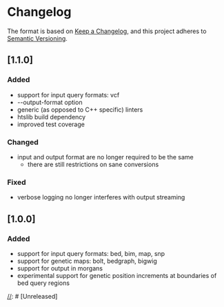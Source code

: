 # Changelog

The format is based on [Keep a Changelog](https://keepachangelog.com/en/1.0.0/),
and this project adheres to [Semantic Versioning](https://semver.org/spec/v2.0.0.html).

## [1.1.0]

### Added

- support for input query formats: vcf
- --output-format option
- generic (as opposed to C++ specific) linters
- htslib build dependency
- improved test coverage

### Changed

- input and output format are no longer required to be the same
  - there are still restrictions on sane conversions

### Fixed

- verbose logging no longer interferes with output streaming


## [1.0.0]

### Added

- support for input query formats: bed, bim, map, snp
- support for genetic maps: bolt, bedgraph, bigwig
- support for output in morgans
- experimental support for genetic position increments at boundaries of bed query regions

[//]: # [Unreleased]

[//]: # (- Added)
[//]: # (- Changed)
[//]: # (- Deprecated)
[//]: # (- Removed)
[//]: # (- Fixed)
[//]: # (- Security)

